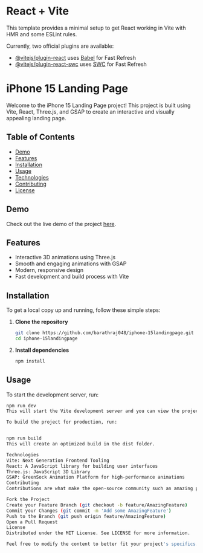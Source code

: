 # React + Vite

This template provides a minimal setup to get React working in Vite with HMR and some ESLint rules.

Currently, two official plugins are available:

- [@vitejs/plugin-react](https://github.com/vitejs/vite-plugin-react/blob/main/packages/plugin-react/README.md) uses [Babel](https://babeljs.io/) for Fast Refresh
- [@vitejs/plugin-react-swc](https://github.com/vitejs/vite-plugin-react-swc) uses [SWC](https://swc.rs/) for Fast Refresh
# iPhone 15 Landing Page

Welcome to the iPhone 15 Landing Page project! This project is built using Vite, React, Three.js, and GSAP to create an interactive and visually appealing landing page.

## Table of Contents

- [Demo](#demo)
- [Features](#features)
- [Installation](#installation)
- [Usage](#usage)
- [Technologies](#technologies)
- [Contributing](#contributing)
- [License](#license)

## Demo

Check out the live demo of the project [here](#).

## Features

- Interactive 3D animations using Three.js
- Smooth and engaging animations with GSAP
- Modern, responsive design
- Fast development and build process with Vite

## Installation

To get a local copy up and running, follow these simple steps:

1. **Clone the repository**
    ```bash
    git clone https://github.com/barathraj048/iphone-15landingpage.git
    cd iphone-15landingpage
    ```

2. **Install dependencies**
    ```bash
    npm install
    ```

## Usage

To start the development server, run:

```bash
npm run dev
This will start the Vite development server and you can view the project at http://localhost:3000.

To build the project for production, run:


npm run build
This will create an optimized build in the dist folder.

Technologies
Vite: Next Generation Frontend Tooling
React: A JavaScript library for building user interfaces
Three.js: JavaScript 3D Library
GSAP: GreenSock Animation Platform for high-performance animations
Contributing
Contributions are what make the open-source community such an amazing place to learn, inspire, and create. Any contributions you make are greatly appreciated.

Fork the Project
Create your Feature Branch (git checkout -b feature/AmazingFeature)
Commit your Changes (git commit -m 'Add some AmazingFeature')
Push to the Branch (git push origin feature/AmazingFeature)
Open a Pull Request
License
Distributed under the MIT License. See LICENSE for more information.

Feel free to modify the content to better fit your project's specifics.
